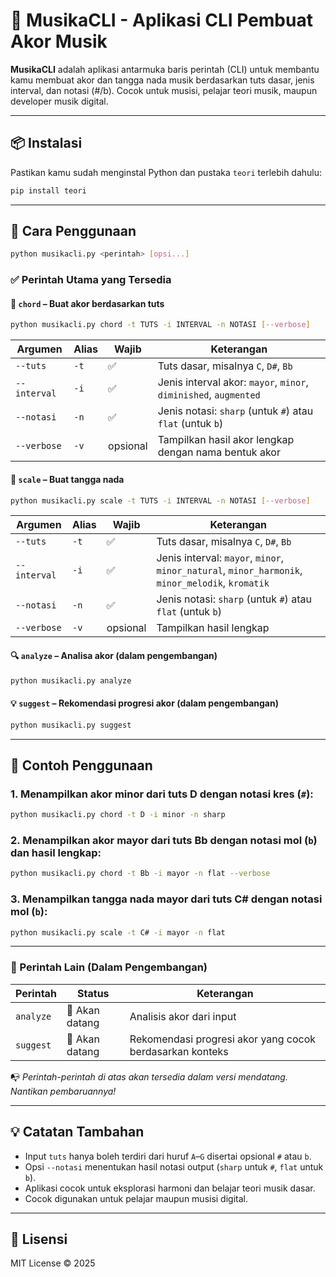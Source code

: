 # 🎹 MusikaCLI - Aplikasi CLI Pembuat Akor Musik

**MusikaCLI** adalah aplikasi antarmuka baris perintah (CLI) untuk membantu kamu membuat akor dan tangga nada musik berdasarkan tuts dasar, jenis interval, dan notasi (#/b). Cocok untuk musisi, pelajar teori musik, maupun developer musik digital.

---

## 📦 Instalasi

Pastikan kamu sudah menginstal Python dan pustaka `teori` terlebih dahulu:

```bash
pip install teori
```

---

## 🚀 Cara Penggunaan

```bash
python musikacli.py <perintah> [opsi...]
```

### ✅ Perintah Utama yang Tersedia

#### 🎼 `chord` – Buat akor berdasarkan tuts

```bash
python musikacli.py chord -t TUTS -i INTERVAL -n NOTASI [--verbose]
```

| Argumen      | Alias | Wajib    | Keterangan                                                       |
| ------------ | ----- | -------- | ---------------------------------------------------------------- |
| `--tuts`     | `-t`  | ✅        | Tuts dasar, misalnya `C`, `D#`, `Bb`                             |
| `--interval` | `-i`  | ✅        | Jenis interval akor: `mayor`, `minor`, `diminished`, `augmented` |
| `--notasi`   | `-n`  | ✅        | Jenis notasi: `sharp` (untuk `#`) atau `flat` (untuk `b`)        |
| `--verbose`  | `-v`  | opsional | Tampilkan hasil akor lengkap dengan nama bentuk akor             |

#### 🎵 `scale` – Buat tangga nada

```bash
python musikacli.py scale -t TUTS -i INTERVAL -n NOTASI [--verbose]
```

| Argumen      | Alias | Wajib    | Keterangan                                                                                  |
| ------------ | ----- | -------- | ------------------------------------------------------------------------------------------- |
| `--tuts`     | `-t`  | ✅        | Tuts dasar, misalnya `C`, `D#`, `Bb`                                                        |
| `--interval` | `-i`  | ✅        | Jenis interval: `mayor`, `minor`, `minor_natural`, `minor_harmonik`, `minor_melodik`, `kromatik` |
| `--notasi`   | `-n`  | ✅        | Jenis notasi: `sharp` (untuk `#`) atau `flat` (untuk `b`)                                   |
| `--verbose`  | `-v`  | opsional | Tampilkan hasil lengkap                                                                     |

#### 🔍 `analyze` – Analisa akor (dalam pengembangan)

```bash
python musikacli.py analyze
```

#### 💡 `suggest` – Rekomendasi progresi akor (dalam pengembangan)

```bash
python musikacli.py suggest
```

---

## 🧪 Contoh Penggunaan

### 1. Menampilkan akor **minor** dari tuts **D** dengan notasi kres (`#`):

```bash
python musikacli.py chord -t D -i minor -n sharp
```

### 2. Menampilkan akor **mayor** dari tuts **Bb** dengan notasi mol (`b`) dan hasil lengkap:

```bash
python musikacli.py chord -t Bb -i mayor -n flat --verbose
```

### 3. Menampilkan tangga nada **mayor** dari tuts **C#** dengan notasi mol (`b`):

```bash
python musikacli.py scale -t C# -i mayor -n flat
```

---

### 🚧 Perintah Lain (Dalam Pengembangan)

| Perintah  | Status         | Keterangan                                               |
| --------- | -------------- | -------------------------------------------------------- |
| `analyze` | 🔧 Akan datang | Analisis akor dari input                                 |
| `suggest` | 🔧 Akan datang | Rekomendasi progresi akor yang cocok berdasarkan konteks |

📭 *Perintah-perintah di atas akan tersedia dalam versi mendatang. Nantikan pembaruannya!*

---

## 💡 Catatan Tambahan

* Input `tuts` hanya boleh terdiri dari huruf `A`–`G` disertai opsional `#` atau `b`.
* Opsi `--notasi` menentukan hasil notasi output (`sharp` untuk `#`, `flat` untuk `b`).
* Aplikasi cocok untuk eksplorasi harmoni dan belajar teori musik dasar.
* Cocok digunakan untuk pelajar maupun musisi digital.

---

## 📜 Lisensi

MIT License © 2025